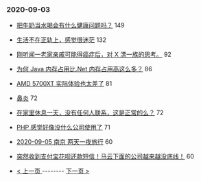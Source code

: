 ### 2020-09-03 
- [把牛奶当水喝会有什么健康问题吗？](https://www.v2ex.com/t/703741) 149
- [生活不在正轨上，感觉很迷茫](https://www.v2ex.com/t/703673) 132
- [刚听闻一老家亲戚可能得癌症后，对 X 漂一族的思考。](https://www.v2ex.com/t/703786) 92
- [为何 Java 内存占用比.Net 内存占用高这么多？](https://www.v2ex.com/t/703698) 86
- [AMD 5700XT 实际体验也太差了](https://www.v2ex.com/t/703750) 81
- [鼻炎](https://www.v2ex.com/t/703757) 72
- [在家里休息一天，没有任何人联系，这是正常的么？](https://www.v2ex.com/t/703676) 72
- [PHP 感觉好像没什么公司使用了](https://www.v2ex.com/t/703877) 71
- [2020-09-05 南京 两天一夜旅行](https://www.v2ex.com/t/703822) 60
- [突然收到支付宝花呗还款短信！马云下面的公司越来越没底线！](https://www.v2ex.com/t/703690) 60 

- [ < 上一页 ](https://github.com/able8/v2ex-hot-record/blob/master/2020-09-02.md) -------- [ 下一页 > ](https://github.com/able8/v2ex-hot-record/blob/master/2020-09-04.md)